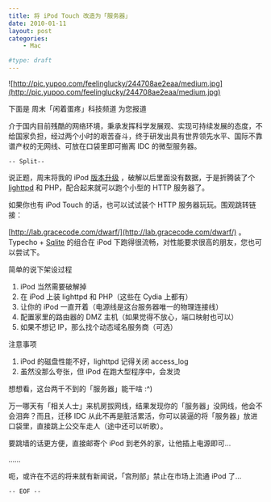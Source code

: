 ```yaml
---
title: 将 iPod Touch 改造为「服务器」
date: 2010-01-11
layout: post
categories:
    - Mac

#type: draft
---
```


![http://pic.yupoo.com/feelinglucky/244708ae2eaa/medium.jpg](http://pic.yupoo.com/feelinglucky/244708ae2eaa/medium.jpg)

下面是 周末「闲着蛋疼」科技频道 为您报道

介于国内目前残酷的网络环境，秉承发挥科学发展观、实现可持续发展的态度，不给国家负担，经过两个小时的艰苦奋斗，终于研发出具有世界领先水平、国际不靠谱产权的无网线、可放在口袋里即可搬离 IDC 的微型服务器。

`-- Split--`

说正题，周末将我的 iPod  [版本升级](http://www.felixbruns.de/iPod/firmware/) ，破解以后里面没有数据，于是折腾装了个  [lighttpd](http://www.lighttpd.net/)  和 PHP，配合起来就可以跑个小型的 HTTP 服务器了。

如果你也有 iPod Touch 的话，也可以试试装个 HTTP 服务器玩玩。围观跳转链接：

 [http://lab.gracecode.com/dwarf/](http://lab.gracecode.com/dwarf/) 。Typecho +  [Sqlite](http://www.sqlite.org/)  的组合在 iPod 下跑得很流畅，对性能要求很高的朋友，您也可以尝试下。

简单的说下架设过程

1. iPod 当然需要破解掉
2. 在 iPod 上装 lighttpd 和 PHP（这些在 Cydia 上都有）
3. 让你的 iPod 一直开着（电源线是这台服务器唯一的物理连接线）
4. 配置家里的路由器的 DMZ 主机（如果觉得不放心，端口映射也可以）
5. 如果不想记 IP，那么找个动态域名服务商（可选）

注意事项

1. iPod 的磁盘性能不好，lighttpd 记得关闭 access_log
2. 虽然没那么夸张，但 iPod 在跑大型程序中，会发烫

想想看，这台两千不到的「服务器」能干啥 :^)

万一哪天有「相关人士」来机房拔网线，结果发现你的「服务器」没网线，他会不会泪奔？而且，迁移 IDC 从此不再是脏活累活，你可以装逼的将「服务器」放进口袋里，直接跳上公交车走人（途中还可以听歌）。

要跳墙的话更方便，直接邮寄个 iPod 到老外的家，让他插上电源即可…

……

呃，或许在不远的将来就有新闻说，「宫刑部」禁止在市场上流通 iPod 了…

`-- EOF --`

